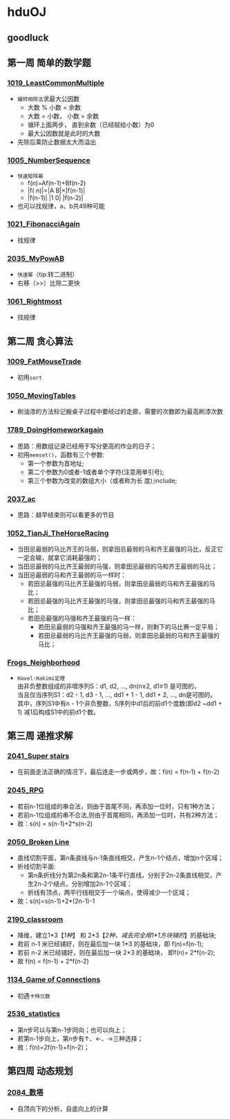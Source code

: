 # hduOJ
goodluck
--------

## 第一周 简单的数学题

### [1019_](http://acm.hdu.edu.cn/showproblem.php?pid=1019)[LeastCommonMultiple](https://github.com/Mifan-rabbit/hduOJ/blob/master/1019_LeastCommonMultiple.cpp)
* `辗转相除法`求最大公因数
  + 大数 % 小数 = 余数
  + 大数 = 小数， 小数 = 余数
  + 循环上面两步， 直到余数（已经赋给小数）为0
  + 最大公因数就是此时的大数
* 先除后乘防止数据太大而溢出

### [1005_](http://acm.hdu.edu.cn/showproblem.php?pid=1005)[NumberSequence](https://github.com/Mifan-rabbit/hduOJ/blob/master/1005_NumberSequence.cpp)
* `快速矩阵幂`
  + f(n)=Af(n-1)+Bf(n-2)
  + |f( n)|=|A B|×|f(n-1)|
  + |f(n-1)| |1 0| |f(n-2)|
* 也可以找规律，a、b共49种可能

### [1021_](http://acm.hdu.edu.cn/showproblem.php?pid=1021)[FibonacciAgain](https://github.com/Mifan-rabbit/hduOJ/blob/master/1021_FibonacciAgain.cpp)
* 找规律

### [2035_](http://acm.hdu.edu.cn/showproblem.php?pid=2035)[MyPowAB](https://github.com/Mifan-rabbit/hduOJ/blob/master/2035_MyPowAB.cpp)
* `快速幂`（tip:转二进制）
* 右移（>>）比除二更快

### [1061_](http://acm.hdu.edu.cn/showproblem.php?pid=1061)[Rightmost](https://github.com/Mifan-rabbit/hduOJ/blob/master/1061_Rightmost.cpp)
* 找规律
  
## 第二周 贪心算法

### [1009_](http://acm.hdu.edu.cn/showproblem.php?pid=1009)[FatMouseTrade](https://github.com/Mifan-rabbit/hduOJ/blob/master/1009_FatMouseTrade.cpp)

* 初用`sort`
    
### [1050_](http://acm.hdu.edu.cn/showproblem.php?pid=1050)[MovingTables](https://github.com/Mifan-rabbit/hduOJ/blob/master/1050_MovingTables.cpp)

* 刷油漆的方法标记搬桌子过程中要经过的走廊，需要的次数即为最高刷漆次数
    
### [1789_](http://acm.hdu.edu.cn/showproblem.php?pid=1789)[DoingHomeworkagain](https://github.com/Mifan-rabbit/hduOJ/blob/master/1789_DoingHomeworkagain.cpp)

* 思路：用数组记录已经用于写分更高的作业的日子；
* 初用`memset()`，函数有三个参数:
  * 第一个参数为首地址;
  * 第二个参数为0或者-1或者单个字符(注意用单引号);
  * 第三个参数为改变的数组大小（或者称为长 度);include<cstring>;
  
### [2037_](http://acm.hdu.edu.cn/showproblem.php?pid=2037)[ac](https://github.com/Mifan-rabbit/hduOJ/blob/master/2037_ac.cpp)

* 思路：越早结束则可以看更多的节目
      
### [1052_](http://acm.hdu.edu.cn/showproblem.php?pid=1052)[TianJi_TheHorseRacing](https://github.com/Mifan-rabbit/hduOJ/blob/master/1052_TianJi_TheHorseRacing.cpp)
* 当田忌最弱的马比齐王的马弱，则拿田忌最弱的马和齐王最强的马比，反正它一定会输，就拿它消耗最强的；
* 当田忌最弱的马比齐王最弱的马强，则拿田忌最弱的马和齐王最弱的马比；
* 当田忌最弱的马和齐王最弱的马一样时：
  * 若田忌最强的马比齐王最强的马弱，则拿田忌最弱的马和齐王最强的马比；
  * 若田忌最强的马比齐王最强的马强，则拿田忌最强的马和齐王最强的马比；
  * 若田忌最强的马强和齐王最强的马一样：
    * 若田忌最弱的马强和齐王最强的马一样，则剩下的马比赛一定平局；
    * 若田忌最弱的马比齐王最强的马弱，则拿田忌最弱的马和齐王最强的马比；

### [Frogs_](http://acm.hdu.edu.cn/webcontest/contest_showproblem.php?pid=1010&ojid=1&cid=13365&hide=1&problem=Problem%20%20J)[Neighborhood](https://github.com/Mifan-rabbit/hduOJ/blob/master/FrogsNeighborhood.md)
* `Havel-Hakimi定理`<br>
由非负整数组成的非增序列S：d1, d2, ..., dn(n≥2, d1≥1) 是可图的，<br>
当且仅当序列S1：d2 - 1, d3 - 1, ..., dd1 + 1 - 1, dd1 + 2, ..., dn是可图的。<br>
其中，序列S1中有n - 1个非负整数，S序列中d1后的前d1个度数(即d2 ~dd1 + 1) 减1后构成S1中的前d1个数。<br>

## 第三周 递推求解
### [2041_](http://acm.hdu.edu.cn/showproblem.php?pid=2041)[Super stairs](https://github.com/Mifan-rabbit/hduOJ/blob/master/2041_SuperStairs.cpp)
* 在前面走法正确的情况下，最后连走一步或两步，故：f(n) = f(n-1) + f(n-2)

### [2045_](http://acm.hdu.edu.cn/showproblem.php?pid=2045)[RPG](https://github.com/Mifan-rabbit/hduOJ/blob/master/2045_RPG.md)
* 若前n-1位组成的串合法，则由于首尾不同，再添加一位时，只有1种方法；
* 若前n-1位组成的串不合法,则由于首尾相同，再添加一位时，共有2种方法；
* 故：s(n) = s(n-1)+2*s(n-2)

### [2050_](http://acm.hdu.edu.cn/showproblem.php?pid=2050)[Broken Line](https://github.com/Mifan-rabbit/hduOJ/blob/master/2050_BrokenLine.md)
* 直线切割平面，第n条直线与n-1条直线相交，产生n-1个结点，增加n个区域；
* 折线切割平面:
  * 第n条折线分为第2n条和第2n-1条平行直线，分别于2n-2条直线相交，产生2n-2个结点，分别增加2n-1个区域；
  * 折线有顶点，两平行线相交于一个端点，使得减少一个区域；
* 故：s(n)=s(n-1)+2*(2n-1)-1

### [2190_](http://acm.hdu.edu.cn/showproblem.php?pid=2190)[classroom](https://github.com/Mifan-rabbit/hduOJ/blob/master/2190_classroom.md)
* 降维，建立1\*3【*1种*】 和 2\*3【*2种，减去完全用1\*1方块铺的*】的基础块;
* 若前 n-1 米已经铺好，则在最后加一块 1\*3 的基础块，即 f(n)=f(n-1);
* 若前 n-2 米已经铺好，则在最后加一块 2\*3 的基础块， 即f(n)= 2\*f(n-2);
* 故 f(n) = f(n-1) + 2\*f(n-2)

### [1134_](http://acm.hdu.edu.cn/showproblem.php?pid=1134)[Game of Connections](https://github.com/Mifan-rabbit/hduOJ/blob/master/1134_GameofConnections.md)
* 初遇`卡特兰数`

### [2536_](http://acm.hdu.edu.cn/showproblem.php?pid=2563)[statistics](https://github.com/Mifan-rabbit/hduOJ/blob/master/2536_statistics.md)
* 第n步可以与第n-1步同向；也可以向上；
* 若第n-1步向上，第n步有↑、←、→三种选择；
* 故：f(n)=2f(n-1)+f(n-2)；

## 第四周 动态规划
### [2084_](http://acm.hdu.edu.cn/showproblem.php?pid=2084)[数塔](https://github.com/Mifan-rabbit/hduOJ/blob/master/2084_%E6%95%B0%E5%A1%94.md)
* 自顶向下的分析，自底向上的计算
